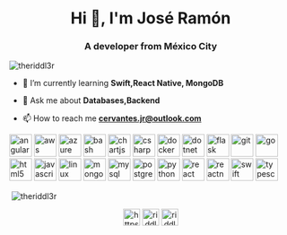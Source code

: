 <h1 align="center">Hi 👋, I'm José Ramón</h1>
<h3 align="center">A developer from México City</h3>

<p align="left"> <img src="https://komarev.com/ghpvc/?username=theriddl3r" alt="theriddl3r" /> </p>

- 🌱 I’m currently learning **Swift,React Native, MongoDB**

- 💬 Ask me about **Databases,Backend**

- 📫 How to reach me **cervantes.jr@outlook.com**

<p align="left"><img src="https://devicons.github.io/devicon/devicon.git/icons/angularjs/angularjs-original.svg" alt="angularjs" width="40" height="40"/> <img src="https://devicons.github.io/devicon/devicon.git/icons/amazonwebservices/amazonwebservices-original-wordmark.svg" alt="aws" width="40" height="40"/> <img src="https://www.vectorlogo.zone/logos/microsoft_azure/microsoft_azure-icon.svg" alt="azure" width="40" height="40"/> <img src="https://www.vectorlogo.zone/logos/gnu_bash/gnu_bash-icon.svg" alt="bash" width="40" height="40"/> <img src="https://www.chartjs.org/media/logo-title.svg" alt="chartjs" width="40" height="40"/> <img src="https://devicons.github.io/devicon/devicon.git/icons/csharp/csharp-original.svg" alt="csharp" width="40" height="40"/> <img src="https://devicons.github.io/devicon/devicon.git/icons/docker/docker-original-wordmark.svg" alt="docker" width="40" height="40"/> <img src="https://devicons.github.io/devicon/devicon.git/icons/dot-net/dot-net-original-wordmark.svg" alt="dotnet" width="40" height="40"/> <img src="https://www.vectorlogo.zone/logos/pocoo_flask/pocoo_flask-icon.svg" alt="flask" width="40" height="40"/> <img src="https://www.vectorlogo.zone/logos/git-scm/git-scm-icon.svg" alt="git" width="40" height="40"/> <img src="https://devicons.github.io/devicon/devicon.git/icons/go/go-original.svg" alt="go" width="40" height="40"/> <img src="https://devicons.github.io/devicon/devicon.git/icons/html5/html5-original-wordmark.svg" alt="html5" width="40" height="40"/> <img src="https://devicons.github.io/devicon/devicon.git/icons/javascript/javascript-original.svg" alt="javascript" width="40" height="40"/> <img src="https://devicons.github.io/devicon/devicon.git/icons/linux/linux-original.svg" alt="linux" width="40" height="40"/> <img src="https://devicons.github.io/devicon/devicon.git/icons/mongodb/mongodb-original-wordmark.svg" alt="mongodb" width="40" height="40"/> <img src="https://devicons.github.io/devicon/devicon.git/icons/mysql/mysql-original-wordmark.svg" alt="mysql" width="40" height="40"/> <img src="https://devicons.github.io/devicon/devicon.git/icons/postgresql/postgresql-original-wordmark.svg" alt="postgresql" width="40" height="40"/> <img src="https://devicons.github.io/devicon/devicon.git/icons/python/python-original.svg" alt="python" width="40" height="40"/> <img src="https://devicons.github.io/devicon/devicon.git/icons/react/react-original-wordmark.svg" alt="react" width="40" height="40"/> <img src="https://reactnative.dev/img/header_logo.svg" alt="reactnative" width="40" height="40"/> <img src="https://devicons.github.io/devicon/devicon.git/icons/swift/swift-original-wordmark.svg" alt="swift" width="40" height="40"/> <img src="https://devicons.github.io/devicon/devicon.git/icons/typescript/typescript-original.svg" alt="typescript" width="40" height="40"/></p><p>&nbsp;<img align="center" src="https://github-readme-stats.vercel.app/api?username=theriddl3r&show_icons=true" alt="theriddl3r" /></p>
<p align="center"> 
<a href="www.linkedin.com/in/cervantesjr" target="blank"><img align="center" src="https://cdn.jsdelivr.net/npm/simple-icons@3.0.1/icons/linkedin.svg" alt="https://www.linkedin.com/in/cervantesjr/" height="30" width="30" /></a>
<a href="https://fb.com/riddlercervantes" target="blank"><img align="center" src="https://cdn.jsdelivr.net/npm/simple-icons@3.0.1/icons/facebook.svg" alt="riddlercervantes" height="30" width="30" /></a>
<a href="https://instagram.com/riddler_cervantes" target="blank"><img align="center" src="https://cdn.jsdelivr.net/npm/simple-icons@3.0.1/icons/instagram.svg" alt="riddler_cervantes" height="30" width="30" /></a> 
</p>
